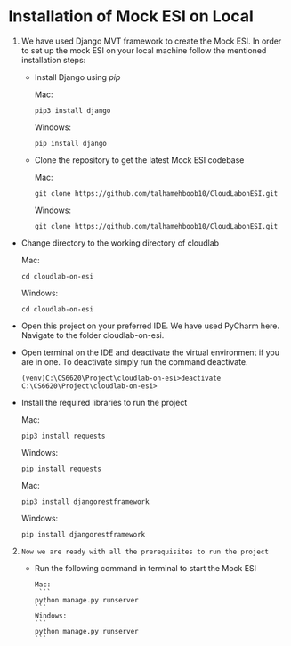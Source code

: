 # Installation of Mock ESI on Local

1. We have used Django MVT framework to create the Mock ESI. 
In order to set up the mock ESI on your local machine follow the mentioned installation steps:

    -   Install Django using *pip*
    
        Mac: 
        ```
        pip3 install django
        ```
        Windows:
        ```
        pip install django
        ```
   -    Clone the repository to get the latest Mock ESI codebase
     
        Mac: 
        ```
        git clone https://github.com/talhamehboob10/CloudLabonESI.git
        ```
        Windows:
        ```
        git clone https://github.com/talhamehboob10/CloudLabonESI.git
        ```   
        
  -   Change directory to the working directory of cloudlab
    
        Mac: 
        ```
        cd cloudlab-on-esi
        ```
        Windows:
        ```
        cd cloudlab-on-esi
        ```  
        
  -    Open this project on your preferred IDE. We have used PyCharm here.
       Navigate to the folder cloudlab-on-esi.
       
  -    Open terminal on the IDE and deactivate the virtual environment if you are in one. To deactivate simply run the command deactivate.
    
       ```
       (venv)C:\CS6620\Project\cloudlab-on-esi>deactivate
       C:\CS6620\Project\cloudlab-on-esi>
       ```
        
   -   Install the required libraries to run the project
    
        Mac: 
        ```
        pip3 install requests
        ```
        Windows:
        ```
        pip install requests
        ```  
        Mac: 
        ```
        pip3 install djangorestframework
        ```
        Windows:
        ```
        pip install djangorestframework
        ```  
        
2.     Now we are ready with all the prerequisites to run the project

   -    Run the following command in terminal to start the Mock ESI 
        
            Mac: 
             ```
            python manage.py runserver
            ```
            Windows:
            ```
            python manage.py runserver
            ```  

